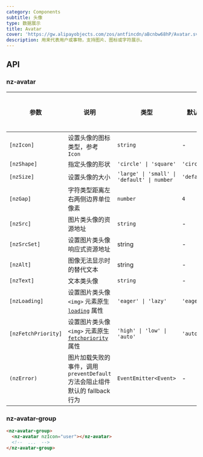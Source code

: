 ```yaml
---
category: Components
subtitle: 头像
type: 数据展示
title: Avatar
cover: 'https://gw.alipayobjects.com/zos/antfincdn/aBcnbw68hP/Avatar.svg'
description: 用来代表用户或事物，支持图片、图标或字符展示。
---
```



## API

### nz-avatar

| 参数           | 说明                                                   | 类型                                          | 默认值         | 全局配置 |
|--------------|------------------------------------------------------|---------------------------------------------|-------------|------|
| `[nzIcon]`   | 设置头像的图标类型，参考 `Icon`                                  | `string`                                    | -           |
| `[nzShape]`  | 指定头像的形状                                              | `'circle' \| 'square'`                      | `'circle'`  | ✅    |
| `[nzSize]`   | 设置头像的大小                                              | `'large' \| 'small' \| 'default' \| number` | `'default'` | ✅    |
| `[nzGap]`    | 字符类型距离左右两侧边界单位像素                                     | `number`                                    | `4`         | ✅    |
| `[nzSrc]`    | 图片类头像的资源地址                                           | `string`                                    | -           |
| `[nzSrcSet]` | 设置图片类头像响应式资源地址                                       | string                                      | -           |
| `[nzAlt]`    | 图像无法显示时的替代文本                                         | string                                      | -           |
| `[nzText]`   | 文本类头像                                                | `string`                                    | -           |
| `[nzLoading]`       | 设置图片类头像 `<img>` 元素原生 [`loading`](https://developer.mozilla.org/zh-CN/docs/Web/HTML/Reference/Elements/img#loading) 属性 | `'eager' \| 'lazy'`                         | `'eager'`   |               |
| `[nzFetchPriority]` | 设置图片类头像 `<img>` 元素原生 [`fetchpriority`](https://developer.mozilla.org/zh-CN/docs/Web/HTML/Reference/Elements/img#fetchpriority) 属性 | `'high' \| 'low' \| 'auto'`                 | `'auto'`    |               |
| `(nzError)`  | 图片加载失败的事件，调用 `preventDefault` 方法会阻止组件默认的 fallback 行为 | `EventEmitter<Event>`                       | -           |

### nz-avatar-group

```html
<nz-avatar-group>
  <nz-avatar nzIcon="user"></nz-avatar>
  <!--  ...  -->
</nz-avatar-group>
```
